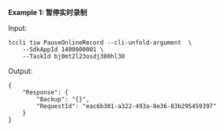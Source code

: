 **Example 1: 暂停实时录制**



Input: 

```
tccli tiw PauseOnlineRecord --cli-unfold-argument  \
    --SdkAppId 1400000001 \
    --TaskId bj0mt2l23osdj300hl30
```

Output: 
```
{
    "Response": {
        "Backup": "{}",
        "RequestId": "eac6b301-a322-493a-8e36-83b295459397"
    }
}
```

